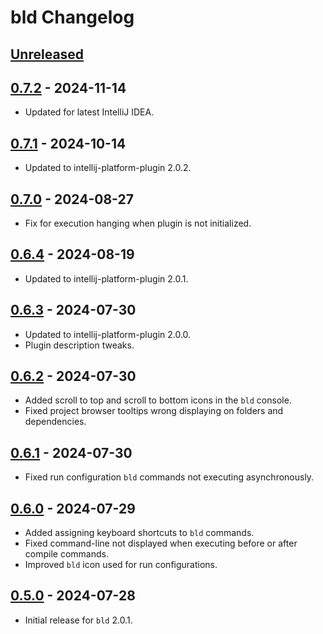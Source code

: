 <!-- Keep a Changelog guide -> https://keepachangelog.com -->

# bld Changelog

## [Unreleased]

## [0.7.2] - 2024-11-14

- Updated for latest IntelliJ IDEA.

## [0.7.1] - 2024-10-14

- Updated to intellij-platform-plugin 2.0.2.

## [0.7.0] - 2024-08-27

- Fix for execution hanging when plugin is not initialized.

## [0.6.4] - 2024-08-19

- Updated to intellij-platform-plugin 2.0.1.

## [0.6.3] - 2024-07-30

- Updated to intellij-platform-plugin 2.0.0.
- Plugin description tweaks.

## [0.6.2] - 2024-07-30

- Added scroll to top and scroll to bottom icons in the `bld` console.
- Fixed project browser tooltips wrong displaying on folders and dependencies.

## [0.6.1] - 2024-07-30

- Fixed run configuration `bld` commands not executing asynchronously.

## [0.6.0] - 2024-07-29

- Added assigning keyboard shortcuts to `bld` commands.
- Fixed command-line not displayed when executing before or after compile commands.
- Improved `bld` icon used for run configurations.

## [0.5.0] - 2024-07-28

- Initial release for `bld` 2.0.1.

[Unreleased]: https://github.com/rife2/bld-idea/compare/v0.7.2...HEAD
[0.7.2]: https://github.com/rife2/bld-idea/compare/v0.7.1...v0.7.2
[0.7.1]: https://github.com/rife2/bld-idea/compare/v0.7.0...v0.7.1
[0.7.0]: https://github.com/rife2/bld-idea/compare/v0.6.4...v0.7.0
[0.6.4]: https://github.com/rife2/bld-idea/compare/v0.6.3...v0.6.4
[0.6.3]: https://github.com/rife2/bld-idea/compare/v0.6.2...v0.6.3
[0.6.2]: https://github.com/rife2/bld-idea/compare/v0.6.1...v0.6.2
[0.6.1]: https://github.com/rife2/bld-idea/compare/v0.6.0...v0.6.1
[0.6.0]: https://github.com/rife2/bld-idea/compare/v0.5.0...v0.6.0
[0.5.0]: https://github.com/rife2/bld-idea/commits/v0.5.0
